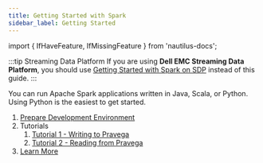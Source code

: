 ```yaml
---
title: Getting Started with Spark
sidebar_label: Getting Started
---
```


<!--
Copyright (c) Dell Inc., or its subsidiaries. All Rights Reserved.

Licensed under the Apache License, Version 2.0 (the "License");
you may not use this file except in compliance with the License.
You may obtain a copy of the License at

    http://www.apache.org/licenses/LICENSE-2.0
-->

import { IfHaveFeature, IfMissingFeature } from 'nautilus-docs';

<IfHaveFeature feature="nautilus">

:::tip Streaming Data Platform
If you are using **Dell EMC Streaming Data Platform**, you should use [Getting Started with Spark on SDP](../sdp/analytics/spark/getting-started.md) instead of this guide.
:::

</IfHaveFeature>

You can run Apache Spark applications written in Java, Scala, or Python. Using Python is the easiest to get started.

1. [Prepare Development Environment](prepare-development-environment.md)
2. Tutorials
   1. [Tutorial 1 - Writing to Pravega](tutorial-1-writing-to-pravega.md)
   2. [Tutorial 2 - Reading from Pravega](tutorial-2-reading-from-pravega.md)
3. [Learn More](learn-more.md)
